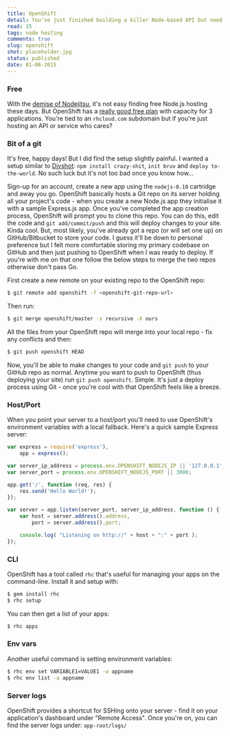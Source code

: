 ```yaml
---
title: OpenShift
detail: You've just finished building a killer Node-based API but need a host who doesn't rip you off - who can you turn to?
read: 15
tags: node hosting
comments: true
slug: openshift
shot: placeholder.jpg
status: published
date: 01-06-2015
---
```


### Free

With the [demise of Nodejitsu](https://blog.nodejitsu.com/nodejitsu-joins-godaddy/), it's not easy finding free Node.js hosting these days. But OpenShift has a [really good free plan](https://www.openshift.com/web-hosting/node-js) with capacity for 3 applications. You're tied to an `rhcloud.com` subdomain but if you're just hosting an API or service who cares?

### Bit of a git

It's free, happy days! But I did find the setup slightly painful. I wanted a setup similar to [Divshot](https://divshot.com/): `npm install crazy-shit`, `init bruv` and `deploy to-the-world`. No such luck but it's not too bad once you know how...

Sign-up for an account, create a new app using the `nodejs-0.10` cartridge and away you go. OpenShift basically hosts a Git repo on its server holding all your project's code - when you create a new Node.js app they initialise it with a sample Express.js app. Once you've completed the app creation process, OpenShift will prompt you to clone this repo. You can do this, edit the code and `git add/commit/push` and this will deploy changes to your site. Kinda cool. But, most likely, you've already got a repo (or will set one up) on GitHub/Bitbucket to store your code. I guess it'll be down to personal preference but I felt more comfortable storing my primary codebase on GitHub and then just pushing to OpenShift when I was ready to deploy. If you're with me on that one follow the below steps to merge the two repos otherwise don't pass Go.

First create a new remote on your existing repo to the OpenShift repo:

```bash
$ git remote add openshift -f <openshift-git-repo-url>
```

Then run:

```bash
$ git merge openshift/master -s recursive -X ours
```

All the files from your OpenShift repo will merge into your local repo - fix any conflicts and then:

```bash
$ git push openshift HEAD
```

Now, you'll be able to make changes to your code and `git push` to your GitHub repo as normal. Anytime you want to push to OpenShift (thus deploying your site) run `git push openshift`. Simple. It's just a deploy process using Git - once you're cool with that OpenShift feels like a breeze.

### Host/Port

When you point your server to a host/port you'll need to use OpenShift's environment variables with a local fallback. Here's a quick sample Express server:

```js
var express = require('express'),
    app = express();

var server_ip_address = process.env.OPENSHIFT_NODEJS_IP || '127.0.0.1';
var server_port = process.env.OPENSHIFT_NODEJS_PORT || 3000;

app.get('/', function (req, res) {
    res.send('Hello World!');
});

var server = app.listen(server_port, server_ip_address, function () {
    var host = server.address().address,
        port = server.address().port;

    console.log( "Listening on http://" + host + ":" + port );
});
```

### CLI

OpenShift has a tool called `rhc` that's useful for managing your apps on the command-line. Install it and setup with:

```bash
$ gem install rhc
$ rhc setup
```

You can then get a list of your apps:

```bash
$ rhc apps
```

### Env vars

Another useful command is setting environment variables:

```bash
$ rhc env set VARIABLE1=VALUE1 -a appname
$ rhc env list -a appname
```

### Server logs

OpenShift provides a shortcut for SSHing onto your server - find it on your application's dashboard under "Remote Access". Once you're on, you can find the server logs under: `app-root/logs/`
